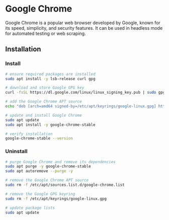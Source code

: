# Google Chrome

Google Chrome is a popular web browser developed by Google, known for its speed,
simplicity, and security features. It can be used in headless mode for automated
testing or web scraping.

## Installation

### Install

```bash
# ensure required packages are installed
sudo apt install -y lsb-release curl gpg

# download and store Google GPG key
curl -fsSL https://dl.google.com/linux/linux_signing_key.pub | sudo gpg --dearmor -o /etc/apt/keyrings/google-linux.gpg

# add the Google Chrome APT source
echo "deb [arch=amd64 signed-by=/etc/apt/keyrings/google-linux.gpg] http://dl.google.com/linux/chrome/deb/ stable main" | sudo tee /etc/apt/sources.list.d/google-chrome.list

# update and install Google Chrome
sudo apt update
sudo apt install -y google-chrome-stable

# verify installation
google-chrome-stable --version
```

### Uninstall

```bash
# purge Google Chrome and remove its dependencies
sudo apt purge -y google-chrome-stable
sudo apt autoremove --purge -y

# remove the Google Chrome APT source
sudo rm -f /etc/apt/sources.list.d/google-chrome.list

# remove the Google GPG keyring
sudo rm -f /etc/apt/keyrings/google-linux.gpg

# update package lists
sudo apt update
```
